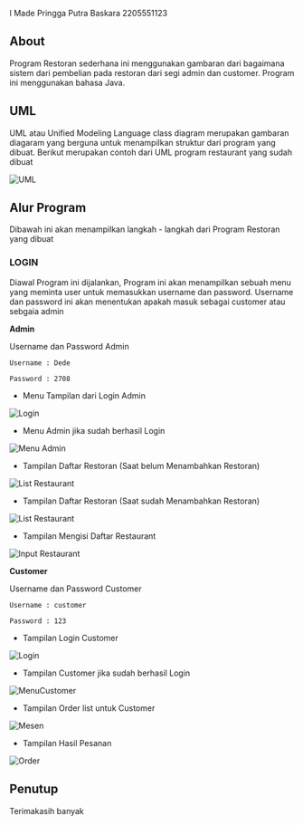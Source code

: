 I Made Pringga Putra Baskara 
2205551123

## About

Program Restoran sederhana ini menggunakan gambaran dari bagaimana sistem dari pembelian pada restoran dari segi admin dan customer. Program ini menggunakan bahasa Java. 

## UML

UML atau Unified Modeling Language class diagram merupakan gambaran diagaram yang berguna untuk menampilkan struktur dari program yang dibuat. Berikut merupakan contoh dari UML program restaurant yang sudah dibuat

![UML](/img/UML.png "UML")


## Alur Program

Dibawah ini akan menampilkan langkah - langkah dari Program Restoran yang dibuat

### LOGIN

Diawal Program ini dijalankan, Program ini akan menampilkan sebuah menu yang meminta user untuk memasukkan username dan password. Username dan password ini akan menentukan apakah masuk sebagai customer atau sebgaia admin

**Admin**

Username dan Password Admin

`Username : Dede`

`Password : 2708`

- Menu Tampilan dari Login Admin

![Login](/img/login.png "Login")

- Menu Admin jika sudah berhasil Login

![Menu Admin](/img/Menu%20Admin.png "Menu Admin")

- Tampilan Daftar Restoran (Saat belum Menambahkan Restoran)

![List Restaurant](/img/Restoran%20Admin%20no%20data.png "Sebelum Isi data")

- Tampilan Daftar Restoran (Saat sudah Menambahkan Restoran)

![List Restaurant](/img/Restoran%20Admin%20data.png "Sesudah Isi data")

- Tampilan Mengisi Daftar Restaurant

![Input Restaurant](/img/Inputan%20data%20resto.png "Inputan Data Restaurant")


**Customer**

Username dan Password Customer

`Username : customer`

`Password : 123`

- Tampilan Login Customer

![Login](/img/Login%20Customer.png "Login Customer")

- Tampilan Customer jika sudah berhasil Login

![MenuCustomer](/img/Menu%20Customer.png "Menu Customer")

- Tampilan Order list untuk Customer

![Mesen](/img/Cara%20mengorder.png "Proses order")

- Tampilan Hasil Pesanan 

![Order](/img/Order.png "Tampilan Order")

## Penutup

Terimakasih banyak